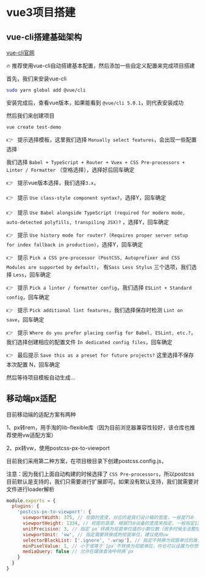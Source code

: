 

# vue3项目搭建

## vue-cli搭建基础架构

[vue-cli官网](https://cli.vuejs.org/zh/)

:fire: 推荐使用vue-cli自动搭建基本配置，然后添加一些自定义配置来完成项目搭建

首先，我们来安装vue-cli

```bash
sudo yarn global add @vue/cli
```

安装完成后，查看vue版本，如果能看到 ` @vue/cli 5.0.1 `，则代表安装成功

然后我们来创建项目

```bash
vue create test-demo
```

👉 &nbsp; 提示选择模板，这里我们选择 `Manually select features`，会出现一些配置选择

我们选择 ` Babel + TypeScript + Router + Vuex + CSS Pre-processors + Linter / Formatter ` （空格选择），选择好后回车确定

👉 &nbsp; 提示vue版本选择，我们选择`3.x`，

👉 &nbsp; 提示 ` Use class-style component syntax? `，选择Y，回车确定

👉 &nbsp; 提示 `Use Babel alongside TypeScript (required for modern mode, auto-detected polyfills, transpiling JSX)?` ，选择Y，回车确定

👉 &nbsp; 提示 `Use history mode for router? (Requires proper server setup for index fallback in production)`，选择Y，回车确定

👉 &nbsp; 提示 `Pick a CSS pre-processor (PostCSS, Autoprefixer and CSS Modules are supported by default)`， 有`Sass Less Stylus` 三个选项，我们选择 `Less`，回车确定

👉 &nbsp; 提示 `Pick a linter / formatter config`，我们选择 `ESLint + Standard config`，回车确定

👉 &nbsp; 提示 `Pick additional lint features`，我们选择保存时检测 `Lint on save`，回车确定

👉 &nbsp; 提示 `Where do you prefer placing config for Babel, ESLint, etc.?`，我们选择创建相应的配置文件 `In dedicated config files`，回车确定

👉 &nbsp; 最后提示 `Save this as a preset for future projects?` 这里选择不保存本次配置 N，回车确定

然后等待项目模板自动生成...


## 移动端px适配

目前移动端的适配方案有两种

1、px转rem，用手淘的lib-flexible库（因为目前浏览器兼容性较好，该仓库也推荐使用vw适配方案）

2、px转vw，使用postcss-px-to-viewport

目前我们采用第二种方案，在项目根目录下创建postcss.config.js，

注意：因为我们上面自动构建的时候选择了 `CSS Pre-processors`，所以postcss目前默认是支持的，我们只需要进行扩展即可。如果没有默认支持，我们就需要对文件进行loader解析

```js
module.exports = {
  plugins: {
    'postcss-px-to-viewport': {
      viewportWidth: 375, // 视窗的宽度，对应的是我们设计稿的宽度，一般是750
      viewportHeight: 1334, // 视窗的高度，根据750设备的宽度来指定，一般指定1334 也可以不配置
      unitPrecision: 3, // 指定`px`转换为视窗单位值的小数位数（很多时候无法整除
      viewportUnit: 'vw', // 指定需要转换成的视窗单位，建议使用vw
      selectorBlackList: ['.ignore', '.wrap'], // 指定不转换为视窗单位的类，可以自定义，可以无限添加,建议定义一至两个通用的类名
      minPixelValue: 1, // 小于或等于`1px`不转换为视窗单位，你也可以设置为你想要的值
      mediaQuery: false // 允许在媒体查询中转换`px
    }
  }
}
```










